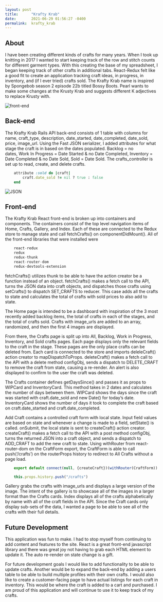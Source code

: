 ```yaml
---
layout: post
title:      "Krafty Krab"
date:       2021-06-29 01:56:27 -0400
permalink:  krafty_krab
---
```


## About
I have been creating different kinds of crafts for many years. When I took up knitting in 2017 I wanted to start keeping track of the row and stitch counts for different garment types. With this creating the base of my spreadsheet, I began keeping track of other crafts in additional tabs. React-Redux felt like a good fit to create an application tracking craft ideas, in progress, in inventory, and (if I ever tried) crafts sold. The Krafty Krab name is inspired by Spongebob season 2 episode 22b titled Bossy Boots. Pearl wants to make some changes at the Krusty Krab and suggests different K adjectives to replace Krusty with. 

![front-end](https://i.imgur.com/vEyVQTJl.png)

## Back-end
The Krafty Krab Rails API back-end consists of 1 table with columns for name, craft_type, description, date_started, date_completed, date_sold, price, image_url. Using the Fast JSON serializer, I added attributes for what stage the craft is in based on the dates populated. Backlog = no dates, Work In Progress = Date Started & no Date Completed, Inventory = Date Completed & no Date Sold, Sold = Date Sold. The crafts_controller is set up to read, create, and delete crafts.

```ruby
  	attribute :sold do |craft|
   		craft.date_sold != nil ? true : false
  	end
```

![JSON](https://i.imgur.com/IUAdVPgh.png)

## Front-end
The Krafty Krab React front-end is broken up into containers and components. The containers consist of the top level navigation items of Home, Crafts, Gallery, and Index. Each of these are connected to the Redux store to manage state and call fetchCrafts() on componentDidMount(). All of the front-end libraries that were installed were

```javascript
	react-redux
	redux
	redux-thunk
	react-router-dom
	redux-devtools-extension
```

fetchCrafts() utilizes thunk to be able to have the action creator be a function instead of an object. fetchCrafts() makes a fetch call to the API, turns the JSON data into craft objects, and dispatches those crafts using setCrafts() to dispatch SET_CRAFTS to reducer. This case adds all the crafts to state and calculates the total of crafts with sold prices to also add to state. 

The Home page is intended to be a dashboard with inspiration of the 3 most recently added backlog items, the total of crafts in each of the stages, and the total of crafts sold. Crafts with image_urls are added to an array, randomized, and then the first 4 images are displayed. 

From there, the Crafts page is split up into All, Backlog, Work in Progress, Inventory, and Sold crafts pages. Each page displays only the relevant fields to the craft in the stage. These pages are the only place crafts can be deleted from. Each card is connected to the store and imports deleleCraft() action creator to mapDispatchToProps. deleteCraft() makes a fetch call to the API with a delete method configObj, sends a dispatch to DELETE_CRAFT to remove the craft from state, causing a re-render. An alert is also displayed to confirm to the user the craft was deleted. 

The Crafts container defines getDaysSince() and passes it as props to WIPCard and InventoryCard. This method takes in 2 dates and calculates the number of days between them. WIPCard shows the days since the craft was started with craft.date_sold and new Date() for today’s date. InventoryCard shows the number of days it took to complete the craft based on craft.date_started and craft.date_completed.

Add Craft contains a controlled craft form with local state. Input field values are based on state and whenever a change is made to a field, setState() is called.  onSubmit, the local state is sent to createCraft() action creator. createCraft() makes a fetch call to the API with a post method configObj, turns the returned JSON into a craft object, and sends a dispatch to ADD_CRAFT to add the new craft to state. Using withRouter from react-router-dom on the CraftForm export, the CraftForm is able to call push(‘/crafts’) on the routerProps history to redirect to All Crafts without a page load. 

```javascript
	export default connect(null, {createCraft})(withRouter(CraftForm))
```

```javascript
	this.props.history.push("/crafts")
```

Gallery grabs the crafts with image_urls and displays a large version of the image. The intent of the gallery is to showcase all of the images in a larger format than the Crafts cards. Index displays all of the crafts alphabetically by name with all of the craft fields in the API. Since the Craft cards only display sub-sets of the data, I wanted a page to be able to see all of the crafts with their full details. 

## Future Development
This application was fun to make. I had to stop myself from continuing to add content and features to the site. React is a great front-end javascript library and there was great joy not having to grab each HTML element to update it. The auto re-render on state change is a gift. 

For future development goals I would like to add functionality to be able to update crafts. Another would be to expand the back-end by adding a users table to be able to build multiple profiles with their own crafts. I would also like to create a customer-facing page to have actual listings for each craft in inventory. This would be where the craft is added to a cart and purchased. I am proud of this application and will continue to use it to keep track of my crafts.

